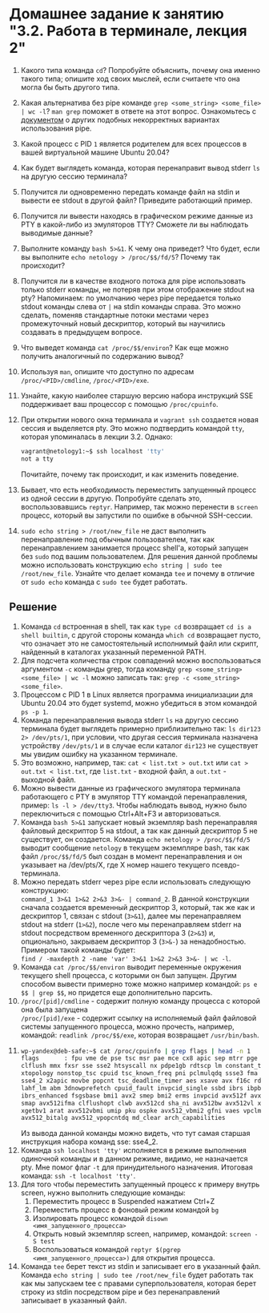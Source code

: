 # Домашнее задание к занятию "3.2. Работа в терминале, лекция 2"

1. Какого типа команда `cd`? Попробуйте объяснить, почему она именно такого типа; опишите ход своих мыслей, если считаете что она могла бы быть другого типа.
1. Какая альтернатива без pipe команде `grep <some_string> <some_file> | wc -l`? `man grep` поможет в ответе на этот вопрос. Ознакомьтесь с [документом](http://www.smallo.ruhr.de/award.html) о других подобных некорректных вариантах использования pipe.
1. Какой процесс с PID `1` является родителем для всех процессов в вашей виртуальной машине Ubuntu 20.04?
1. Как будет выглядеть команда, которая перенаправит вывод stderr `ls` на другую сессию терминала?
1. Получится ли одновременно передать команде файл на stdin и вывести ее stdout в другой файл? Приведите работающий пример.
1. Получится ли вывести находясь в графическом режиме данные из PTY в какой-либо из эмуляторов TTY? Сможете ли вы наблюдать выводимые данные?
1. Выполните команду `bash 5>&1`. К чему она приведет? Что будет, если вы выполните `echo netology > /proc/$$/fd/5`? Почему так происходит?
1. Получится ли в качестве входного потока для pipe использовать только stderr команды, не потеряв при этом отображение stdout на pty? Напоминаем: по умолчанию через pipe передается только stdout команды слева от `|` на stdin команды справа.
Это можно сделать, поменяв стандартные потоки местами через промежуточный новый дескриптор, который вы научились создавать в предыдущем вопросе.
1. Что выведет команда `cat /proc/$$/environ`? Как еще можно получить аналогичный по содержанию вывод?
1. Используя `man`, опишите что доступно по адресам `/proc/<PID>/cmdline`, `/proc/<PID>/exe`.
1. Узнайте, какую наиболее старшую версию набора инструкций SSE поддерживает ваш процессор с помощью `/proc/cpuinfo`.
1. При открытии нового окна терминала и `vagrant ssh` создается новая сессия и выделяется pty. Это можно подтвердить командой `tty`, которая упоминалась в лекции 3.2. Однако:

    ```bash
	vagrant@netology1:~$ ssh localhost 'tty'
	not a tty
    ```

	Почитайте, почему так происходит, и как изменить поведение.
1. Бывает, что есть необходимость переместить запущенный процесс из одной сессии в другую. Попробуйте сделать это, воспользовавшись `reptyr`. Например, так можно перенести в `screen` процесс, который вы запустили по ошибке в обычной SSH-сессии.
1. `sudo echo string > /root/new_file` не даст выполнить перенаправление под обычным пользователем, так как перенаправлением занимается процесс shell'а, который запущен без `sudo` под вашим пользователем. Для решения данной проблемы можно использовать конструкцию `echo string | sudo tee /root/new_file`. Узнайте что делает команда `tee` и почему в отличие от `sudo echo` команда с `sudo tee` будет работать.

## Решение

1. Команда `cd` встроенная в shell, так как `type cd` возвращает `cd is a shell builtin`, с другой стороны команда `which cd` возвращает пусто, что означает это не самостоятельный исполнимый файл или скрипт, найденный в каталогах указанный переменной PATH.
2. Для подсчета количества строк совпадений можно воспользоваться аргументом `-с` команды grep, тогда команду `grep <some_string> <some_file> | wc -l` можно записать так: `grep -c <some_string> <some_file>`.
3. Процессом с PID 1 в Linux является программа инициализации для Ubuntu 20.04 это будет systemd, можно убедиться в этом командой `ps -p 1`.
4. Команда перенаправления вывода stderr `ls` на другую сессию терминала будет выглядеть примерно приблизительно так: `ls dir123 2> /dev/pts/1`, при условии, что другая сессия терминала назначена устройству `/dev/pts/1` и в случае если каталог `dir123` не существует мы увидим ошибку на указанном терминале.
5. Это возможно, например, так: `cat < list.txt > out.txt` или `cat > out.txt < list.txt`, где `list.txt` - входной файл, а `out.txt` - выходной файл.
6. Можно вывести данные из графического эмулятора терминала работающего с PTY в эмулятор TTY командой перенаправления, пример: `ls -l > /dev/tty3`. Чтобы наблюдать вывод, нужно было переключиться с помощью Ctrl+Alt+F3 и авторизоваться.
7. Команда `bash 5>&1` запускает новый экземпляр bash перенаправляя файловый дескриптор 5 на stdout, а так как данный дескриптор 5 не существует, он создается. Команда `echo netology > /proc/$$/fd/5` выводит сообщение `netology` в текущем экземпляре bash, так как файл `/proc/$$/fd/5` был создан в момент перенаправления и он указывает на /dev/pts/X, где X номер нашего текущего псевдо-терминала.
8. Можно передать stderr через pipe если использовать следующую конструкцию:  
`command_1 3>&1 1>&2 2>&3 3>&- | command_2`. В данной конструкции сначала создается временный дескриптор 3, который, так же как и дескриптор 1, связан с stdout (`3>&1`), далее мы перенаправляем stdout на stderr (`1>&2`), после чего мы перенаправляем stderr на stdout посредством временного дескриптора 3 (`2>&3`) и, опционально, закрываем дескриптор 3 (`3>&-`) за ненадобностью. Примером такой команды будет:  
`find / -maxdepth 2 -name 'var' 3>&1 1>&2 2>&3 3>&- | wc -l`. 
9. Команда `cat /proc/$$/environ` выводит переменные окружения текущего shell процесса, с которыми он был запущен. Другим способом вывести примерно тоже можно например командой: `ps e $$ | grep $$`, но придется еще дополнительно парсить.
10. `/proc/[pid]/cmdline` - содержит полную команду процесса с которой она была запущена  
  `/proc/[pid]/exe` - содержит ссылку на исполняемый файл файловой системы запущенного процесса, можно прочесть, например, командой: `readlink /proc/$$/exe`, которая возвращает `/usr/bin/bash`.
11. ```bash
    wp-yandex@deb-safe:~$ cat /proc/cpuinfo | grep flags | head -n 1
    flags		: fpu vme de pse tsc msr pae mce cx8 apic sep mtrr pge mca cmov pat pse36 
    clflush mmx fxsr sse sse2 htsyscall nx pdpe1gb rdtscp lm constant_tsc rep_good nopl 
    xtopology nonstop_tsc cpuid tsc_known_freq pni pclmulqdq ssse3 fma cx16 pcid sse4_1 
    sse4_2 x2apic movbe popcnt tsc_deadline_timer aes xsave avx f16c rdrand hypervisor 
    lahf_lm abm 3dnowprefetch cpuid_fault invpcid_single ssbd ibrs ibpb stibp 
    ibrs_enhanced fsgsbase bmi1 avx2 smep bmi2 erms invpcid avx512f avx512dq rdseed adx 
    smap avx512ifma clflushopt clwb avx512cd sha_ni avx512bw avx512vl xsaveopt xsavec 
    xgetbv1 arat avx512vbmi umip pku ospke avx512_vbmi2 gfni vaes vpclmulqdq avx512_vnni 
    avx512_bitalg avx512_vpopcntdq md_clear arch_capabilities
    ```
    Из вывода данной команды можно видеть, что тут самая старшая инструкция набора команд sse: sse4_2. 
12. Команда `ssh localhost 'tty'` исполняется в режиме выполнения одиночной команды и в данном режиме, видимо, не назначается pty. Мне помог флаг `-t` для принудительного назначения. Итоговая команда: `ssh -t localhost 'tty'`.   
13. Для того чтобы переместить запущенный процесс к примеру внутрь screen, нужно выполнить следующие команды:  
    1. Переместить процесс в Suspended нажатием Ctrl+Z
    2. Переместить процесс в фоновый режим командой `bg`
    3. Изолировать процесс командой `disown <имя_запущенного_процесса>`
    4. Открыть новый экземпляр screen, например, командой: `screen -S test`
    5. Воспользоваться командой `reptyr $(pgrep <имя_запущенного_процесса>)` для открытия процесса.
14. Команда `tee` берет текст из stdin и записывает его в указанный файл. Команда `echo string | sudo tee /root/new_file` будет работать так как мы запускаем tee с правами суперпользователя, которая берет строку из stdin посредством pipe и без перенаправлений записывает в указанный файл.  